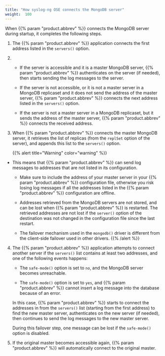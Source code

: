 ```yaml
---
title: "How syslog-ng OSE connects the MongoDB server"
weight:  100
---
```

<!-- DISCLAIMER: This file is based on the syslog-ng Open Source Edition documentation https://github.com/balabit/syslog-ng-ose-guides/commit/2f4a52ee61d1ea9ad27cb4f3168b95408fddfdf2 and is used under the terms of The syslog-ng Open Source Edition Documentation License. The file has been modified by Axoflow. -->

When {{% param "product.abbrev" %}} connects the MongoDB server during startup, it completes the following steps.

1.  The {{% param "product.abbrev" %}} application connects the first address listed in the `servers()` option.

2.    - If the server is accessible and it is a master MongoDB server, {{% param "product.abbrev" %}} authenticates on the server (if needed), then starts sending the log messages to the server.
    
      - If the server is not accessible, or it is not a master server in a MongoDB replicaset and it does not send the address of the master server, {{% param "product.abbrev" %}} connects the next address listed in the `servers()` option.
    
      - If the server is not a master server in a MongoDB replicaset, but it sends the address of the master server, {{% param "product.abbrev" %}} connects the received address.

3.  When {{% param "product.abbrev" %}} connects the master MongoDB server, it retrieves the list of replicas (from the `replSet` option of the server), and appends this list to the `servers()` option.
    
    {{% alert title="Warning" color="warning" %}}
  - This means that {{% param "product.abbrev" %}} can send log messages to addresses that are not listed in its configuration.
    
      - Make sure to include the address of your master server in your {{% param "product.abbrev" %}} configuration file, otherwise you risk losing log messages if all the addresses listed in the {{% param "product.abbrev" %}} configuration are offline.
    
      - Addresses retrieved from the MongoDB servers are not stored, and can be lost when {{% param "product.abbrev" %}} is restarted. The retrieved addresses are not lost if the `server()` option of the destination was not changed in the configuration file since the last restart.
    
      - The failover mechanism used in the `mongodb()` driver is different from the client-side failover used in other drivers.
    {{% /alert %}}

4.  The {{% param "product.abbrev" %}} application attempts to connect another server if the `servers()` list contains at least two addresses, and one of the following events happens:
    
      - The `safe-mode()` option is set to `no`, and the MongoDB server becomes unreachable.
    
      - The `safe-mode()` option is set to `yes`, and {{% param "product.abbrev" %}} cannot insert a log message into the database because of an error.
    
    In this case, {{% param "product.abbrev" %}} starts to connect the addresses in from the `servers()` list (starting from the first address) to find the new master server, authenticates on the new server (if needed), then continues to send the log messages to the new master server.
    
    During this failover step, one message can be lost if the `safe-mode()` option is disabled.

5.  If the original master becomes accessible again, {{% param "product.abbrev" %}} will automatically connect to the original master.
